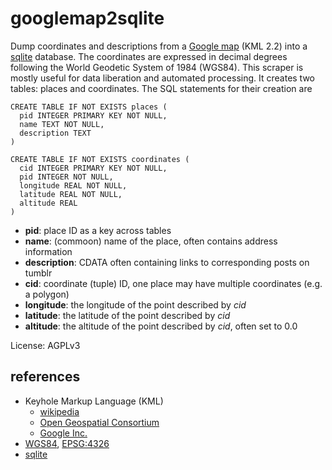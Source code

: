 googlemap2sqlite
================

Dump coordinates and descriptions from a [Google map](https://en.wikipedia.org/wiki/Google_maps) (KML 2.2) into a [sqlite](http://sqlite.org/) database. The coordinates are expressed in decimal degrees following the World Geodetic System of 1984 (WGS84). This scraper is mostly useful for data liberation and automated processing.
It creates two tables: places and coordinates. The SQL statements for their creation are
```
CREATE TABLE IF NOT EXISTS places (
  pid INTEGER PRIMARY KEY NOT NULL,
  name TEXT NOT NULL,
  description TEXT
)
```
```
CREATE TABLE IF NOT EXISTS coordinates (
  cid INTEGER PRIMARY KEY NOT NULL,
  pid INTEGER NOT NULL,
  longitude REAL NOT NULL,
  latitude REAL NOT NULL,
  altitude REAL
)
```
* **pid**: place ID as a key across tables
* **name**: (commoon) name of the place, often contains address information
* **description**: CDATA often containing links to corresponding posts on tumblr
* **cid**: coordinate (tuple) ID, one place may have multiple coordinates (e.g. a polygon)
* **longitude**: the longitude of the point described by *cid*
* **latitude**: the latitude of the point described by *cid*
* **altitude**: the altitude of the point described by *cid*, often set to 0.0

License: AGPLv3


references
----------
* Keyhole Markup Language (KML)
  * [wikipedia](https://en.wikipedia.org/wiki/Keyhole_Markup_Language)
  * [Open Geospatial Consortium](http://www.opengeospatial.org/standards/kml/)
  * [Google Inc.](https://developers.google.com/kml/documentation/?csw=1)
* [WGS84](http://earth-info.nga.mil/GandG/publications/tr8350.2/tr8350_2.html), [EPSG:4326](http://spatialreference.org/ref/epsg/4326/)
* [sqlite](http://sqlite.org/)
